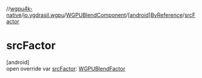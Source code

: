 //[wgpu4k-native](../../../../index.md)/[io.ygdrasil.wgpu](../../index.md)/[WGPUBlendComponent](../index.md)/[[android]ByReference](index.md)/[srcFactor](src-factor.md)

# srcFactor

[android]\
open override var [srcFactor](src-factor.md): [WGPUBlendFactor](../../-w-g-p-u-blend-factor/index.md)